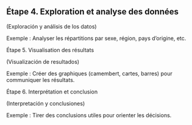 ## Étape 4. Exploration et analyse des données <br>

(Exploración y análisis de los datos)

Exemple : Analyser les répartitions par sexe, région, pays d’origine, etc.<br>
















Étape 5. Visualisation des résultats<br>

(Visualización de resultados)

Exemple : Créer des graphiques (camembert, cartes, barres) pour communiquer les résultats.<br>













Étape 6. Interprétation et conclusion <br>

(Interpretación y conclusiones)

Exemple : Tirer des conclusions utiles pour orienter les décisions.<br>



